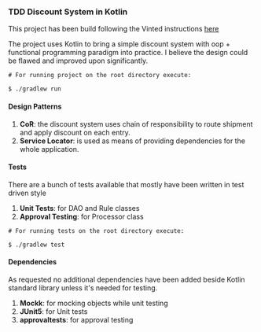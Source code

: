 ### TDD Discount System in Kotlin ###

This project has been build following the Vinted instructions [here](https://gist.github.com/vintedEngineering/7a24d2bb2ef4189447c6b938604ab030)

The project uses Kotlin to bring a simple discount system with oop + functional programming paradigm into practice. I
believe the design could be flawed and improved upon significantly.

````shell
# For running project on the root directory execute:

$ ./gradlew run
````

#### Design Patterns

1. **CoR**: the discount system uses chain of responsibility to route shipment and apply discount on each entry.
2. **Service Locator**: is used as means of providing dependencies for the whole application.

#### Tests

There are a bunch of tests available that mostly have been written in test driven style

1. **Unit Tests**: for DAO and Rule classes
2. **Approval Testing**: for Processor class  

````shell
# For running tests on the root directory execute:

$ ./gradlew test
````

#### Dependencies

As requested no additional dependencies have been added beside Kotlin standard library unless it's
needed for testing.

1. **Mockk**: for mocking objects while unit testing
2. **JUnit5**: for Unit tests
3. **approvaltests**: for approval testing


